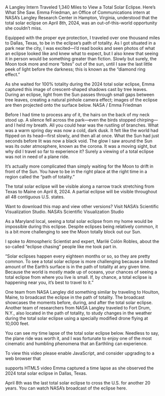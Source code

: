 A Langley Intern Traveled 1,340 Miles to View a Total Solar Eclipse. Here’s What She Saw. 
 Emma Friedman, an Office of Communications intern at NASA’s Langley Research Center in Hampton, Virginia, understood that the total solar eclipse on April 8th, 2024, was an out-of-this-world opportunity she couldn’t miss.

Equipped with the proper eye protection, I traveled over one thousand miles to Dallas, Texas, to be in the eclipse’s path of totality. As I got situated in a park near the city, I was excited—I’d read books and seen photos of what an eclipse looked like and knew what to expect, but I also knew that seeing it in person would be something greater than fiction. Slowly but surely, the Moon took more and more “bites” out of the sun, until I saw the last little peek of light before the darkness; this is known as the “diamond ring effect.”

As she waited for 100% totality during the 2024 total solar eclipse, Emma captured this image of crescent-shaped shadows cast by tree leaves. During an eclipse, light from the Sun passes through small gaps between tree leaves, creating a natural pinhole camera effect; images of the eclipse are then projected onto the surface below. NASA / Emma Friedman

Before I had time to process any of it, the hairs on the back of my neck stood up. A silence fell across the park—even the birds stopped chirping—and I held my breath. All you could hear was the rustling of branches. What was a warm spring day was now a cold, dark dusk. It felt like the world had flipped on its head—first slowly, and then all at once. What the Sun had just seconds before lit was now a black void. The glow I saw around the Sun was its outer atmosphere, known as the corona. It was a moving sight, but why did I travel so far to experience it? Surely a viewing of a total eclipse was not in need of a plane ride.

It’s actually more complicated than simply waiting for the Moon to drift in front of the Sun. You have to be in the right place at the right time in a region called the “path of totality.”

The total solar eclipse will be visible along a narrow track stretching from Texas to Maine on April 8, 2024. A partial eclipse will be visible throughout all 48 contiguous U.S. states.

Want to download this map and view other versions? Visit NASA’s Scientific Visualization Studio. NASA’s Scientific Visualization Studio

As a Maryland local, seeing a total solar eclipse from my home would be impossible during this eclipse. Despite eclipses being relatively common, it is a bit more challenging to see the Moon totally block out our Sun.

I spoke to Atmospheric Scientist and expert, Marilé Colón Robles, about the so-called “eclipse chasing” people like me took part in.

“Solar eclipses happen every eighteen months or so, so they are pretty common. To see a total solar eclipse is more challenging because a limited amount of the Earth’s surface is in the path of totality at any given time. Because the world is mostly made up of oceans, your chances of seeing a total eclipse from where you live is small. If, by chance, a total eclipse is happening near you, it’s best to travel to it.”

One team from NASA Langley did something similar by traveling to Houlton, Maine, to broadcast the eclipse in the path of totality. The broadcast showcases the moments before, during, and after the total solar eclipse. Another team of researchers from NASA Langley traveled to Fort Drum, N.Y., also located in the path of totality, to study changes in the weather during the total solar eclipse using a specially modified drone flying at 10,000 feet.

You can see my time lapse of the total solar eclipse below. Needless to say, the plane ride was worth it, and I was fortunate to enjoy one of the most cinematic and humbling phenomena that an Earthling can experience.

To view this video please enable JavaScript, and consider upgrading to a web browser that

supports HTML5 video Emma captured a time lapse as she observed the 2024 total solar eclipse in Dallas, Texas.

April 8th was the last total solar eclipse to cross the U.S. for another 20 years. You can watch NASA’s broadcast of the eclipse here.